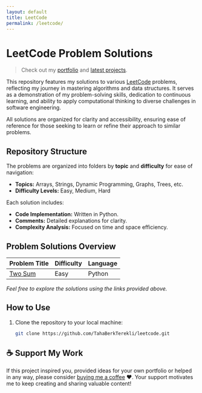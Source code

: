 ```yaml
---
layout: default
title: LeetCode
permalink: /leetcode/
---
```


# LeetCode Problem Solutions

> Check out my [portfolio](http://www.tahaberk.com) and [latest projects](/projects/).

This repository features my solutions to various [LeetCode](https://leetcode.com/u/tterekli9/) problems, reflecting my journey in mastering algorithms and data structures. It serves as a demonstration of my problem-solving skills, dedication to continuous learning, and ability to apply computational thinking to diverse challenges in software engineering.

All solutions are organized for clarity and accessibility, ensuring ease of reference for those seeking to learn or refine their approach to similar problems.

## Repository Structure

The problems are organized into folders by **topic** and **difficulty** for ease of navigation:

- **Topics:** Arrays, Strings, Dynamic Programming, Graphs, Trees, etc.
- **Difficulty Levels:** Easy, Medium, Hard

Each solution includes:
- **Code Implementation:** Written in Python.
- **Comments:** Detailed explanations for clarity.
- **Complexity Analysis:** Focused on time and space efficiency.

## Problem Solutions Overview

| Problem Title | Difficulty | Language |                
|-----------------------------------------------|------------|------------|
| [Two Sum](https://github.com/TerekliTahaBerk/leetcode/tree/main/001.%20Two%20Sum) | Easy | Python | 


*Feel free to explore the solutions using the links provided above.*

##  How to Use

1. Clone the repository to your local machine:
   ```bash
   git clone https://github.com/TahaBerkTerekli/leetcode.git

## ☕️ Support My Work
If this project inspired you, provided ideas for your own portfolio or helped in any way, please consider [buying me a coffee](https://www.buymeacoffee.com/tahaberkterekli) ❤️. Your support motivates me to keep creating and sharing valuable content! 
